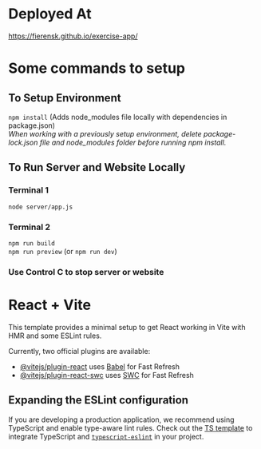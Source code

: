 # Deployed At
https://fierensk.github.io/exercise-app/

# Some commands to setup
## To Setup Environment
`npm install` (Adds node_modules file locally with dependencies in package.json)  
_When working with a previously setup environment, delete package-lock.json file and node_modules folder before running npm install._

## To Run Server and Website Locally
### Terminal 1
`node server/app.js`
### Terminal 2
`npm run build`\
`npm run preview` (or `npm run dev`)

### Use Control C to stop server or website

# React + Vite

This template provides a minimal setup to get React working in Vite with HMR and some ESLint rules.

Currently, two official plugins are available:

- [@vitejs/plugin-react](https://github.com/vitejs/vite-plugin-react/blob/main/packages/plugin-react/README.md) uses [Babel](https://babeljs.io/) for Fast Refresh
- [@vitejs/plugin-react-swc](https://github.com/vitejs/vite-plugin-react-swc) uses [SWC](https://swc.rs/) for Fast Refresh

## Expanding the ESLint configuration

If you are developing a production application, we recommend using TypeScript and enable type-aware lint rules. Check out the [TS template](https://github.com/vitejs/vite/tree/main/packages/create-vite/template-react-ts) to integrate TypeScript and [`typescript-eslint`](https://typescript-eslint.io) in your project.
